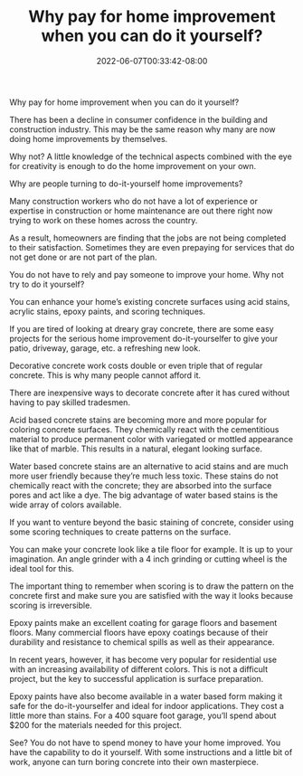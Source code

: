 ﻿---
title: "Why pay for home improvement when you can do it yourself?"
date: 2022-06-07T00:33:42-08:00
description: "25-ARTICLES Tips for Web Success"
featured_image: "/images/25-ARTICLES.jpg"
tags: ["25 ARTICLES"]
---

Why pay for home improvement when you can do it yourself?

There has been a decline in consumer confidence in the building and construction industry. This may be the same reason why many are now doing home improvements by themselves. 

Why not? A little knowledge of the technical aspects combined with the eye for creativity is enough to do the home improvement on your own.

Why are people turning to do-it-yourself home improvements?

Many construction workers who do not have a lot of experience or expertise in construction or home maintenance are out there right now trying to work on these homes across the country. 

As a result, homeowners are finding that the jobs are not being completed to their satisfaction. Sometimes they are even prepaying for services that do not get done or are not part of the plan.

You do not have to rely and pay someone to improve your home. Why not try to do it yourself?

You can enhance your home’s existing concrete surfaces using acid stains, acrylic stains, epoxy paints, and scoring techniques. 

If you are tired of looking at dreary gray concrete, there are some easy projects for the serious home improvement do-it-yourselfer to give your patio, driveway, garage, etc. a refreshing new look. 

Decorative concrete work costs double or even triple that of regular concrete. This is why many people cannot afford it. 

There are inexpensive ways to decorate concrete after it has cured without having to pay skilled tradesmen. 

Acid based concrete stains are becoming more and more popular for coloring concrete surfaces. They chemically react with the cementitious material to produce permanent color with variegated or mottled appearance like that of marble. This results in a natural, elegant looking surface. 

Water based concrete stains are an alternative to acid stains and are much more user friendly because they’re much less toxic. These stains do not chemically react with the concrete; they are absorbed into the surface pores and act like a dye. The big advantage of water based stains is the wide array of colors available. 

If you want to venture beyond the basic staining of concrete, consider using some scoring techniques to create patterns on the surface. 

You can make your concrete look like a tile floor for example. It is up to your imagination. An angle grinder with a 4 inch grinding or cutting wheel is the ideal tool for this. 

The important thing to remember when scoring is to draw the pattern on the concrete first and make sure you are satisfied with the way it looks because scoring is irreversible. 

Epoxy paints make an excellent coating for garage floors and basement floors. Many commercial floors have epoxy coatings because of their durability and resistance to chemical spills as well as their appearance. 

In recent years, however, it has become very popular for residential use with an increasing availability of different colors. This is not a difficult project, but the key to successful application is surface preparation. 

Epoxy paints have also become available in a water based form making it safe for the do-it-yourselfer and ideal for indoor applications. They cost a little more than stains. For a 400 square foot garage, you’ll spend about $200 for the materials needed for this project.

See? You do not have to spend money to have your home improved. You have the capability to do it yourself. With some instructions and a little bit of work, anyone can turn boring concrete into their own masterpiece.






